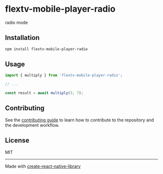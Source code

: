 # flextv-mobile-player-radio

radio mode

## Installation

```sh
npm install flextv-mobile-player-radio
```

## Usage

```js
import { multiply } from 'flextv-mobile-player-radio';

// ...

const result = await multiply(3, 7);
```

## Contributing

See the [contributing guide](CONTRIBUTING.md) to learn how to contribute to the repository and the development workflow.

## License

MIT

---

Made with [create-react-native-library](https://github.com/callstack/react-native-builder-bob)
